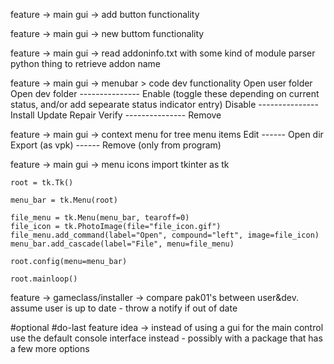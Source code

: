 
feature -> main gui -> 	add button functionality

feature -> main gui -> 	new buttom functionality

feature -> main gui -> read addoninfo.txt with some kind of module parser python thing to retrieve addon name

feature -> main gui -> menubar > code dev functionality
	Open user folder
	Open dev folder
	---------------
	Enable (toggle these depending on current status, and/or add sepearate status indicator entry)
	Disable
	---------------
	Install
	Update
	Repair
	Verify
	---------------
	Remove

feature -> main gui -> context menu for tree menu items
	Edit
	------
	Open dir
	Export (as vpk)
	------
	Remove (only from program)

feature -> main gui -> menu icons
	import tkinter as tk

	root = tk.Tk()

	menu_bar = tk.Menu(root)

	file_menu = tk.Menu(menu_bar, tearoff=0)
	file_icon = tk.PhotoImage(file="file_icon.gif")
	file_menu.add_command(label="Open", compound="left", image=file_icon)
	menu_bar.add_cascade(label="File", menu=file_menu)

	root.config(menu=menu_bar)

	root.mainloop()

feature -> gameclass/installer -> compare pak01's between user&dev. assume user is up to date - throw a notify if out of date

#optional #do-last
	feature idea -> instead of using a gui for the main control use the default console interface instead - possibly with a package that has a few more options